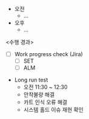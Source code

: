 - 오전
	- ...
- 오후
	- ...

<수행 경과>
- [ ] Work progress check (Jira)
	- [ ] SET
	- [ ] ALM

- Long run test
	- 오전 11:30 ~ 12:30
	- 안착불량 해결
	- 카트 인식 오류 해결
	- 시스템 홀드 이슈 재현 확인